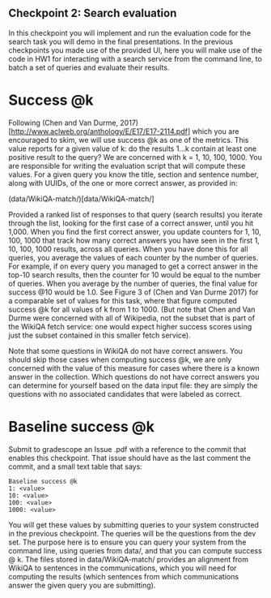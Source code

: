 ## Checkpoint 2: Search evaluation

In this checkpoint you will implement and run the evaluation code for
the search task you will demo in the final presentations.  In the
previous checkpoints you made use of the provided UI, here you will
make use of the code in HW1 for interacting with a search service from
the command line, to batch a set of queries and evaluate their
results.

Success @k
==========

Following (Chen and Van Durme,
2017)[http://www.aclweb.org/anthology/E/E17/E17-2114.pdf] which you
are encouraged to skim, we will use success @k as one of the metrics.
This value reports for a given value of k: do the results 1...k
contain at least one positive result to the query?  We are concerned
with k = 1, 10, 100, 1000.  You are responsible for writing the
evaluation script that will compute these values.  For a given query
you know the title, section and sentence number, along with UUIDs, of
the one or more correct answer, as provided in:

  (data/WikiQA-match/)[data/WikiQA-match/]

Provided a ranked list of responses to that query (search results) you
iterate through the list, looking for the first case of a correct
answer, until you hit 1,000.  When you find the first correct answer,
you update counters for 1, 10, 100, 1000 that track how many correct
answers you have seen in the first 1, 10, 100, 1000 results, across
all queries.  When you have done this for all queries, you average the
values of each counter by the number of queries.  For example, if on
every query you managed to get a correct answer in the top-10 search
results, then the counter for 10 would be equal to the number of
queries.  When you average by the number of queries, the final value
for success @10 would be 1.0.  See Figure 3 of (Chen and Van Durme
2017) for a comparable set of values for this task, where that figure
computed success @k for all values of k from 1 to 1000.  (But note
that Chen and Van Durme were concerned with all of Wikipedia, not the
subset that is part of the WikiQA fetch service: one would expect
higher success scores using just the subset contained in this smaller
fetch service).

Note that some questions in WikiQA do not have correct answers.  You
should skip those cases when computing success @k, we are only
concerned with the value of this measure for cases where there is a
known answer in the collection.  Which questions do not have correct
answers you can determine for yourself based on the data input file:
they are simply the questions with no associated candidates that were
labeled as correct.


Baseline success @k
===================

Submit to gradescope an Issue .pdf with a reference to the commit that
enables this checkpoint.  That issue should have as the last comment the commit, and a small text table that says:

```
Baseline success @k
1: <value>
10: <value>
100: <value>
1000: <value>
```

You will get these values by submitting queries to your system
constructed in the previous checkpoint.  The queries will be the
questions from the dev set.  The purpose here is to ensure you can
query your system from the command line, using queries from data/, and
that you can compute success @ k.  The files stored in
data/WikiQA-match/ provides an alignment from WikiQA to sentences in
the communications, which you will need for computing the results
(which sentences from which communications answer the given query you
are submitting).